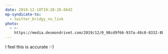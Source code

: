 ```yaml
---
date: 2019-12-10T19:28:28.664Z
mp-syndicate-to:
  - twitter_bridgy_no_link
photo:
  - >-
    https://media.desmondrivet.com/2019/12/0_98cd9f66-937a-48c0-8332-8b19c9277f39.jpg
---
```


I feel this is accurate :-)
